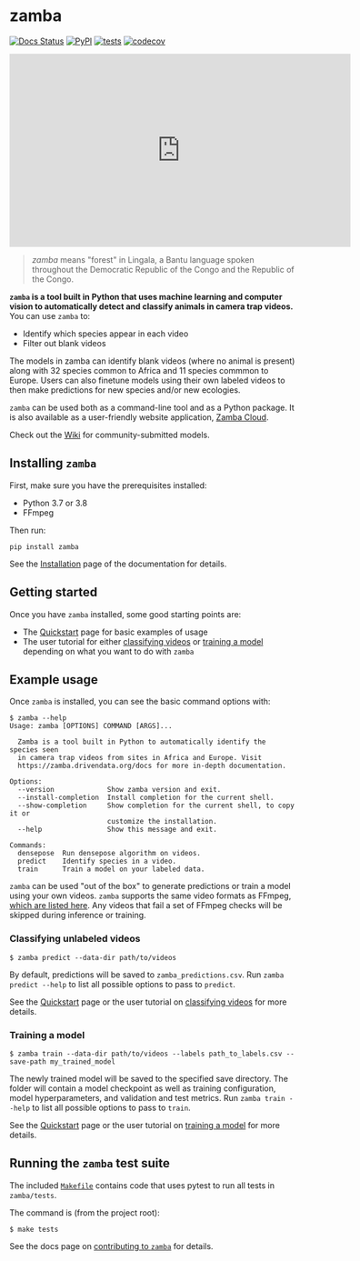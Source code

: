 # zamba

[![Docs Status](https://img.shields.io/badge/docs-stable-informational)]()
[![PyPI](https://img.shields.io/pypi/v/zamba.svg)](https://pypi.org/project/zamba/)
[![tests](https://github.com/drivendataorg/zamba/workflows/tests/badge.svg?branch=master)](https://github.com/drivendataorg/zamba/actions?query=workflow%3Atests+branch%3Amaster)
[![codecov](https://codecov.io/gh/drivendataorg/zamba/branch/master/graph/badge.svg)](https://codecov.io/gh/drivendataorg/zamba)

 
<div class="embed-responsive embed-responsive-16by9" width=500> 
    <iframe width=600 height=340 class="embed-responsive-item" src="https://s3.amazonaws.com/drivendata-public-assets/monkey-vid.mp4" 
frameborder="0" allowfullscreen=""></iframe></div>

> *zamba* means "forest" in Lingala, a Bantu language spoken throughout the Democratic Republic of the Congo and the Republic of the Congo.

**`zamba` is a tool built in Python that uses machine learning and computer vision to automatically detect and classify animals in camera trap videos.** You can use `zamba` to:

- Identify which species appear in each video
- Filter out blank videos

The models in zamba can identify blank videos (where no animal is present) along with 32 species common to Africa and 11 species commmon to Europe. Users can also finetune models using their own labeled videos to then make predictions for new species and/or new ecologies.

`zamba` can be used both as a command-line tool and as a Python package. It is also available as a user-friendly website application, [Zamba Cloud](https://www.zambacloud.com/).

Check out the [Wiki](https://github.com/drivendataorg/zamba/wiki) for community-submitted models.



## Installing `zamba`

First, make sure you have the prerequisites installed:

* Python 3.7 or 3.8
* FFmpeg

Then run:
```console
pip install zamba
```

See the [Installation](install/) page of the documentation for details.

## Getting started

Once you have `zamba` installed, some good starting points are:

- The [Quickstart](quickstart/) page for basic examples of usage
- The user tutorial for either [classifying videos](predict-tutorial/) or [training a model](train-tutorial/) depending on what you want to do with `zamba`

## Example usage

Once `zamba` is installed, you can see the basic command options with:
```console
$ zamba --help
Usage: zamba [OPTIONS] COMMAND [ARGS]...

  Zamba is a tool built in Python to automatically identify the species seen
  in camera trap videos from sites in Africa and Europe. Visit
  https://zamba.drivendata.org/docs for more in-depth documentation.

Options:
  --version             Show zamba version and exit.
  --install-completion  Install completion for the current shell.
  --show-completion     Show completion for the current shell, to copy it or
                        customize the installation.
  --help                Show this message and exit.

Commands:
  densepose  Run densepose algorithm on videos.
  predict    Identify species in a video.
  train      Train a model on your labeled data.
```

`zamba` can be used "out of the box" to generate predictions or train a model using your own videos. `zamba` supports the same video formats as FFmpeg, [which are listed here](https://www.ffmpeg.org/general.html#Supported-File-Formats_002c-Codecs-or-Features). Any videos that fail a set of FFmpeg checks will be skipped during inference or training.

### Classifying unlabeled videos

```console
$ zamba predict --data-dir path/to/videos
```

By default, predictions will be saved to `zamba_predictions.csv`. Run `zamba predict --help` to list all possible options to pass to `predict`.

See the [Quickstart](quickstart/) page or the user tutorial on [classifying videos](predict-tutorial/) for more details.

### Training a model

```console
$ zamba train --data-dir path/to/videos --labels path_to_labels.csv --save-path my_trained_model
```

The newly trained model will be saved to the specified save directory. The folder will contain a model checkpoint as well as training configuration, model hyperparameters, and validation and test metrics. Run `zamba train --help` to list all possible options to pass to `train`.

See the [Quickstart](quickstart/) page or the user tutorial on [training a model](train-tutorial/) for more details.

## Running the `zamba` test suite

The included [`Makefile`](https://github.com/drivendataorg/zamba/blob/master/Makefile) contains code that uses pytest to run all tests in `zamba/tests`.

The command is (from the project root):

```console
$ make tests
```

See the docs page on [contributing to `zamba`](contribute/index.md) for details.
